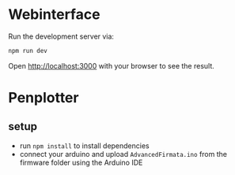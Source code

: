 # Webinterface

Run the development server via:

```bash
npm run dev
```

Open [http://localhost:3000](http://localhost:3000) with your browser to see the result.

# Penplotter

## setup

- run `npm install` to install dependencies
- connect your arduino and upload `AdvancedFirmata.ino` from the firmware folder using the Arduino IDE
